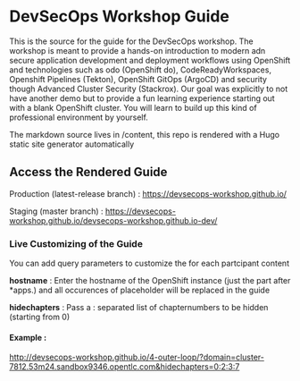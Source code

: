 # DevSecOps Workshop Guide

This is the source for the guide for the DevSecOps workshop. The workshop is meant to provide
a hands-on introduction to modern adn secure application development and deployment workflows using OpenShift and technologies such as odo (OpenShift do), CodeReadyWorkspaces, Openshift Pipelines (Tekton), OpenShift GitOps (ArgoCD) and security though Advanced Cluster Security (Stackrox). Our goal was explicitly to not have another demo but to provide a fun learning experience starting out with a blank OpenShift cluster. You will learn to build up this kind of professional environment by yourself.

The markdown source lives in /content, this repo is rendered with a Hugo static site generator automatically

## Access the Rendered Guide

Production (latest-release branch) : https://devsecops-workshop.github.io/

Staging (master branch) : https://devsecops-workshop.github.io/devsecops-workshop.github.io-dev/

### Live Customizing of the Guide

You can add query parameters to customize the for each partcipant content

**hostname** : Enter the hostname of the OpenShift instance (just the part after \*apps.) and all occurences of placeholder <HOSTNAME> will be replaced in the guide

**hidechapters** : Pass a : separated list of chapternumbers to be hidden (starting from 0)

#### Example :

http://devsecops-workshop.github.io/4-outer-loop/?domain=cluster-7812.53m24.sandbox9346.opentlc.com&hidechapters=0:2:3:7

